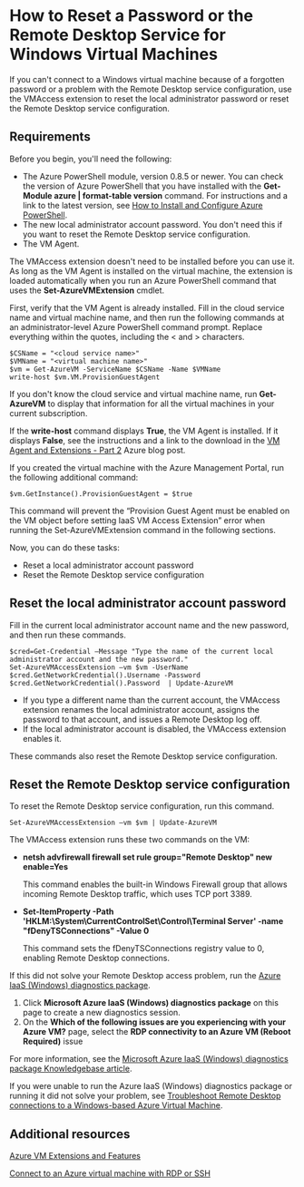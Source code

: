 <properties 
	pageTitle="How to Reset a Password or the Remote Desktop Service for Windows Virtual Machines" 
	description="Quickly reset a local administrator password or the Remote Desktop Service for Windows Virtual Machines using PowerShell commands." 
	services="virtual-machines" 
	documentationCenter="" 
	authors="JoeDavies-MSFT" 
	manager="timlt" 
	editor=""/>

<tags 
	ms.service="virtual-machines" 
	ms.workload="infrastructure-services" 
	ms.tgt_pltfrm="na" 
	ms.devlang="na" 
	ms.topic="article" 
	ms.date="03/25/2015" 
	ms.author="josephd"/>

# How to Reset a Password or the Remote Desktop Service for Windows Virtual Machines

If you can't connect to a Windows virtual machine because of a forgotten password or a problem with the Remote Desktop service configuration, use the VMAccess extension to reset the local administrator password or reset the Remote Desktop service configuration.
 
## Requirements

Before you begin, you'll need the following:

- The Azure PowerShell module, version 0.8.5 or newer. You can check the version of Azure PowerShell that you have installed with the **Get-Module azure | format-table version** command. For instructions and a link to the latest version, see [How to Install and Configure Azure PowerShell](http://go.microsoft.com/fwlink/p/?linkid=320552&clcid=0x409). 
- The new local administrator account password. You don't need this if you want to reset the Remote Desktop service configuration. 
- The VM Agent. 

The VMAccess extension doesn't need to be installed before you can use it. As long as the VM Agent is installed on the virtual machine, the extension is loaded automatically when you run an Azure PowerShell command that uses the **Set-AzureVMExtension** cmdlet.
 
First, verify that the VM Agent is already installed. Fill in the cloud service name and virtual machine name, and then run the following commands at an administrator-level Azure PowerShell command prompt. Replace everything within the quotes, including the < and > characters.

	$CSName = "<cloud service name>"
	$VMName = "<virtual machine name>"
	$vm = Get-AzureVM -ServiceName $CSName -Name $VMName 
	write-host $vm.VM.ProvisionGuestAgent

If you don't know the cloud service and virtual machine name, run **Get-AzureVM** to display that information for all the virtual machines in your current subscription.

If the **write-host** command displays **True**, the VM Agent is installed. If it displays **False**, see the instructions and a link to the download in the [VM Agent and Extensions - Part 2](http://go.microsoft.com/fwlink/p/?linkid=403947&clcid=0x409) Azure blog post.

If you created the virtual machine with the Azure Management Portal, run the following additional command:

	$vm.GetInstance().ProvisionGuestAgent = $true

This command will prevent the “Provision Guest Agent must be enabled on the VM object before setting IaaS VM Access Extension” error when running the Set-AzureVMExtension command in the following sections. 

Now, you can do these tasks:

- Reset a local administrator account password
- Reset the Remote Desktop service configuration

## Reset the local administrator account password

Fill in the current local administrator account name and the new password, and then run these commands.

	$cred=Get-Credential –Message "Type the name of the current local administrator account and the new password."	
	Set-AzureVMAccessExtension –vm $vm -UserName $cred.GetNetworkCredential().Username -Password $cred.GetNetworkCredential().Password  | Update-AzureVM

- If you type a different name than the current account, the VMAccess extension renames the local administrator account, assigns the password to that account, and issues a Remote Desktop log off.
- If the local administrator account is disabled, the VMAccess extension enables it.
 
These commands also reset the Remote Desktop service configuration.

## Reset the Remote Desktop service configuration

To reset the Remote Desktop service configuration, run this command.

	Set-AzureVMAccessExtension –vm $vm | Update-AzureVM

The VMAccess extension runs these two commands on the VM:

- **netsh advfirewall firewall set rule group="Remote Desktop" new enable=Yes**

	This command enables the built-in Windows Firewall group that allows incoming Remote Desktop traffic, which uses TCP port 3389.

- **Set-ItemProperty -Path 'HKLM:\System\CurrentControlSet\Control\Terminal Server' -name "fDenyTSConnections" -Value 0**

	This command sets the fDenyTSConnections registry value to 0, enabling Remote Desktop connections.

If this did not solve your Remote Desktop access problem, run the [Azure IaaS (Windows) diagnostics package](https://home.diagnostics.support.microsoft.com/SelfHelp?knowledgebaseArticleFilter=2976864). 

1.	Click **Microsoft Azure IaaS (Windows) diagnostics package** on this page to create a new diagnostics session.
2.	On the **Which of the following issues are you experiencing with your Azure VM?** page, select the **RDP connectivity to an Azure VM (Reboot Required)** issue 

For more information, see the [Microsoft Azure IaaS (Windows) diagnostics package Knowledgebase article](http://support.microsoft.com/kb/2976864). 

If you were unable to run the Azure IaaS (Windows) diagnostics package or running it did not solve your problem, see [Troubleshoot Remote Desktop connections to a Windows-based Azure Virtual Machine](virtual-machines-troubleshoot-remote-desktop-connections.md).


## Additional resources

[Azure VM Extensions and Features](http://msdn.microsoft.com/library/azure/dn606311.aspx)

[Connect to an Azure virtual machine with RDP or SSH](http://msdn.microsoft.com/library/azure/dn535788.aspx)

